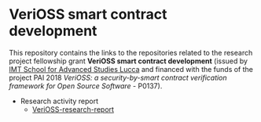 # VeriOSS smart contract development

This repository contains the links to the repositories related to the research project fellowship grant **VeriOSS smart contract development** (issued by [IMT School for Advanced Studies Lucca](https://www.imtlucca.it/en) and financed with the funds of the project PAI 2018 *VeriOSS: a security-by-smart contract verification framework for Open Source Software* - P0137).

- Research activity report
  - [VeriOSS-research-report](https://github.com/FrancescoMucci/VeriOSS-research-report)
